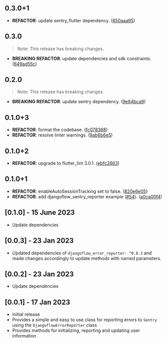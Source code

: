 ## 0.3.0+1

 - **REFACTOR**: update sentry_flutter dependency. ([650aaa95](https://github.com/djangoflow/flutter-djangoflow/commit/650aaa95966065ee37f66ec3773aaae2114efe2f))

## 0.3.0

> Note: This release has breaking changes.

 - **BREAKING** **REFACTOR**: update dependencies and sdk constraints. ([649ad55c](https://github.com/djangoflow/flutter-djangoflow/commit/649ad55c4fdfe4907bd67ec43dee6cfda55d8b90))

## 0.2.0

> Note: This release has breaking changes.

 - **BREAKING** **REFACTOR**: update sentry dependency. ([9e84bca9](https://github.com/djangoflow/flutter-djangoflow/commit/9e84bca97d1b60eef09022550f255b31f026293f))

## 0.1.0+3

 - **REFACTOR**: format the codebase. ([fc078388](https://github.com/djangoflow/flutter-djangoflow/commit/fc0783887eb7881d079c7381299248cea2fdf63a))
 - **REFACTOR**: resolve linter warnings. ([9ab6b6e5](https://github.com/djangoflow/flutter-djangoflow/commit/9ab6b6e5e700de585393939f3afd1cb2527f9d39))

## 0.1.0+2

 - **REFACTOR**: upgrade to flutter_lint 3.0.1. ([ebfc2663](https://github.com/djangoflow/flutter-djangoflow/commit/ebfc266338959dece73dd2b2198277ef0d225bb2))

## 0.1.0+1

 - **REFACTOR**: enableAutoSessionTracking set to false. ([820e6e05](https://github.com/djangoflow/flutter-djangoflow/commit/820e6e05bbde95127db8a03b6dc6001099e778ac))
 - **REFACTOR**: add djangoflow_sentry_reporter example ([#54](https://github.com/djangoflow/flutter-djangoflow/issues/54)). ([a0ca00f4](https://github.com/djangoflow/flutter-djangoflow/commit/a0ca00f45a7e378d8990c32b9e6ee4ea044186e0))

## [0.1.0] - 15 June 2023

- Update dependencies

## [0.0.3] - 23 Jan 2023

- Updated dependencies of `djangoflow_error_reporter: ^0.0.3` and made changes accordingly to update methods with named parameters.

## [0.0.2] - 23 Jan 2023

- Update dependencies

## [0.0.1] - 17 Jan 2023

- Initial release
- Provides a simple and easy to use class for reporting errors to `Sentry` using the `DjangoflowErrorReporter` class
- Provides methods for initializing, reporting and updating user information
